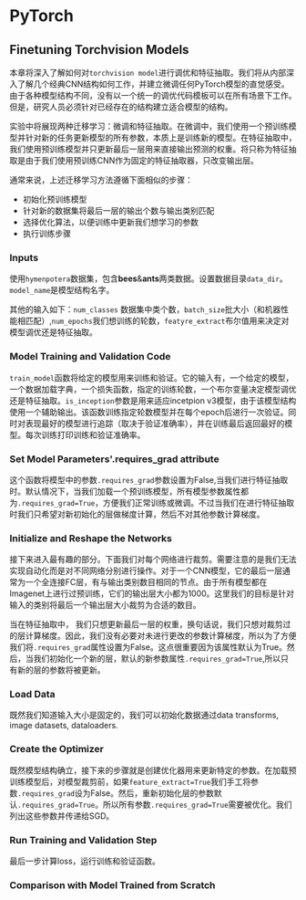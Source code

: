 # PyTorch
## Finetuning Torchvision Models
本章将深入了解如何对`torchvision model`进行调优和特征抽取。我们将从内部深入了解几个经典CNN结构如何工作，并建立微调任何PyTorch模型的直觉感受。由于各种模型结构不同，没有以一个统一的调优代码模板可以在所有场景下工作。但是，研究人员必须针对已经存在的结构建立适合模型的结构。

实验中将展现两种迁移学习：微调和特征抽取。在微调中，我们使用一个预训练模型并针对新的任务更新模型的所有参数，本质上是训练新的模型。在特征抽取中，我们使用预训练模型并只更新最后一层用来直接输出预测的权重。将只称为特征抽取是由于我们使用预训练CNN作为固定的特征抽取器，只改变输出层。

通常来说，上述迁移学习方法遵循下面相似的步骤：
+ 初始化预训练模型
+ 针对新的数据集将最后一层的输出个数与输出类别匹配
+ 选择优化算法，以便训练中更新我们想学习的参数
+ 执行训练步骤

### Inputs
使用`hymenpotera`数据集，包含**bees**&**ants**两类数据。设置数据目录`data_dir`。`model_name`是模型结构名字。

其他的输入如下：`num_classes` 数据集中类个数，`batch_size`批大小（和机器性能相匹配）,`num_epochs`我们想训练的轮数，`featyre_extract`布尔值用来决定对模型调优还是特征抽取。
### Model Training and Validation Code
`train_model`函数将给定的模型用来训练和验证。它的输入有，一个给定的模型，一个数据加载字典，一个损失函数，指定的训练轮数，一个布尔变量决定模型调优还是特征抽取。`is_inception`参数是用来适应incetpion v3模型，由于该模型结构使用一个辅助输出。该函数训练指定轮数模型并在每个epoch后进行一次验证。同时对表现最好的模型进行追踪（取决于验证准确率），并在训练最后返回最好的模型。每次训练打印训练和验证准确率。
### Set Model Parameters'.requires_grad attribute
这个函数将模型中的参数`.requires_grad`参数设置为False,当我们进行特征抽取时。默认情况下，当我们加载一个预训练模型，所有模型参数属性都为`.requires_grad=True`，方便我们正常训练或微调。不过当我们在进行特征抽取时我们只希望对新初始化的层做梯度计算，然后不对其他参数计算梯度。
### Initialize and Reshape the Networks
接下来进入最有趣的部分。下面我们对每个网络进行裁剪。需要注意的是我们无法实现自动化而是对不同网络分别进行操作。对于一个CNN模型，它的最后一层通常为一个全连接FC层，有与输出类别数目相同的节点。由于所有模型都在Imagenet上进行过预训练，它们的输出层大小都为1000。这里我们的目标是针对输入的类别将最后一个输出层大小裁剪为合适的数目。

当在特征抽取中， 我们只想更新最后一层的权重，换句话说，我们只想对裁剪过的层计算梯度。因此，我们没有必要对未进行更改的参数计算梯度，所以为了方便我们将`.requires_grad`属性设置为False。这点很重要因为该属性默认为True。然后，当我们初始化一个新的层，默认的新参数属性`.requires_grad=True`,所以只有新的层的参数将被更新。

### Load Data
既然我们知道输入大小是固定的，我们可以初始化数据通过data transforms, image datasets, dataloaders.
### Create the Optimizer
既然模型结构确立，接下来的步骤就是创建优化器用来更新特定的参数。在加载预训练模型后，对模型裁剪前，如果`feature_extract=True`我们手工将参数`.requires_grad`设为False。然后，重新初始化层的参数默认`.requires_grad=True`。所以所有参数`.requires_grad=True`需要被优化。我们列出这些参数并传递给SGD。
### Run Training and Validation Step
最后一步计算loss，运行训练和验证函数。
### Comparison with Model Trained from Scratch
